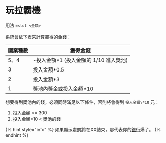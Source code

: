 # 玩拉霸機

用法 `=slot <金額>`\
\
系統會依下表來計算贏得的金錢：

| 圖案種數 | 獲得金錢                       |
| ---- | -------------------------- |
| 5、4  | -投入金額\*1 (投入金額的 1/10 進入獎池) |
| 3    | 投入金額\*0.5                  |
| 2    | 投入金額\*3                    |
| 1    | 獎池內獎金或投入金額\*10             |

想要得到獎池內的錢，必須同時滿足以下條件，否則將會得到 `投入金額\*10` 元：

1. 投入金額 >= 300
2. 投入金額\*10 < 獎池的錢

{% hint style="info" %}
如果顯示處罰將在XX結束，那代表你的[銀行](bank.md)爆了。
{% endhint %}
